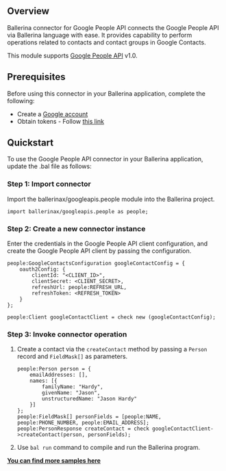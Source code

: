 ## Overview
Ballerina connector for Google People API connects the Google People API via Ballerina language with ease. It provides capability to perform operations related to contacts and contact groups in Google Contacts.

This module supports [Google People API](https://developers.google.com/people/api/rest) v1.0.

## Prerequisites
Before using this connector in your Ballerina application, complete the following:
* Create a [Google account](https://accounts.google.com/signup/v2/webcreateaccount?hl=en&flowName=GlifWebSignIn&flowEntry=SignUp)
* Obtain tokens - Follow [this link](https://developers.google.com/identity/protocols/oauth2)

## Quickstart

To use the Google People API connector in your Ballerina application, update the .bal file as follows:

### Step 1: Import connector
Import the ballerinax/googleapis.people module into the Ballerina project.
```ballerina
import ballerinax/googleapis.people as people;
```
### Step 2: Create a new connector instance

Enter the credentials in the Google People API client configuration, and create the Google People API client by passing the configuration.

```ballerina
people:GoogleContactsConfiguration googleContactConfig = {
    oauth2Config: {
        clientId: "<CLIENT_ID>",
        clientSecret: <CLIENT_SECRET>,
        refreshUrl: people:REFRESH_URL,
        refreshToken: <REFRESH_TOKEN>
    }
};

people:Client googleContactClient = check new (googleContactConfig);
```

### Step 3: Invoke connector operation

1. Create a contact via the `createContact` method by passing a `Person` record and `FieldMask[]` as parameters.

    ```ballerina
    people:Person person = {
        emailAddresses: [],
        names: [{
            familyName: "Hardy",
            givenName: "Jason",
            unstructuredName: "Jason Hardy"
        }]
    };
    people:FieldMask[] personFields = [people:NAME, people:PHONE_NUMBER, people:EMAIL_ADDRESS];
    people:PersonResponse createContact = check googleContactClient->createContact(person, personFields);
    ```
2. Use `bal run` command to compile and run the Ballerina program. 

**[You can find more samples here](https://github.com/ballerina-platform/module-ballerinax-googleapis.people/tree/main/gpeople/samples)**

